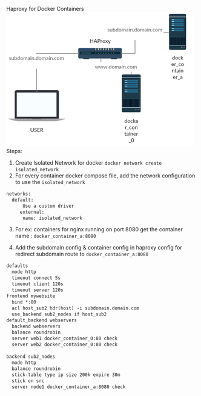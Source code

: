 Haproxy for Docker Containers  
![alt text](https://github.com/prabaprakash/Docker_HAProxy_Base/raw/master/Digrams/Haproxy.png)
Steps:

1. Create Isolated Network for docker
`docker network create isolated_network`
2. For every container docker compose file, add the network configuration to use the `isolated_network`
```
networks:
  default:
      Use a custom driver
     external:
      name: isolated_network
```
3. For ex: containers for nginx  running on port 8080
         get the container name : `docker_container_a:8080`

4. Add the subdomain config & container config in haproxy config for redirect subdomain route to `docker_container_a:8080`

```
defaults
  mode http  
  timeout connect 5s
  timeout client 120s
  timeout server 120s
frontend mywebsite
  bind *:80
  acl host_sub2 hdr(host) -i subdomain.domain.com
  use_backend sub2_nodes if host_sub2
default_backend webservers
  backend webservers
  balance roundrobin
  server web1 docker_container_0:80 check
  server web2 docker_container_0:80 check

backend sub2_nodes
  mode http
  balance roundrobin
  stick-table type ip size 200k expire 30m
  stick on src
  server node1 docker_container_a:8080 check
```
    
